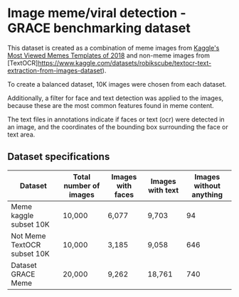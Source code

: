 # Image meme/viral detection - GRACE benchmarking dataset

This dataset is created as a combination of meme images from [Kaggle's Most Viewed Memes Templates of 2018](https://www.kaggle.com/datasets/gmorinan/most-viewed-memes-templates-of-2018) and non-meme images from [TextOCR]https://www.kaggle.com/datasets/robikscube/textocr-text-extraction-from-images-dataset).

To create a balanced dataset, 10K images were chosen from each dataset. 

Additionally, a filter for face and text detection was applied to the images, because these are the most common features found in meme content.

The text files in annotations indicate if faces or  text (ocr) were detected in an image, and the coordinates of the bounding box surrounding the face or text area.

## Dataset specifications

| Dataset                     | Total number of images | Images with faces | Images with text | Images without anything |
|-----------------------------|------------------------|-------------------|------------------|-------------------------|
| Meme kaggle subset 10K      | 10,000                 | 6,077             | 9,703            | 94                      |
| Not Meme TextOCR subset 10K | 10,000                 | 3,185             | 9,058            | 646                     |
| Dataset GRACE Meme          | 20,000                 | 9,262             | 18,761           | 740                     |
